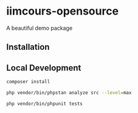 # iimcours-opensource
A beautiful demo package


## Installation

## Local Development

```bash
composer install
```

```bash
php vendor/bin/phpstan analyze src --level=max
```

```bash
php vendor/bin/phpunit tests
```



